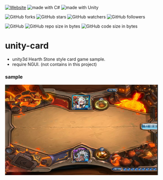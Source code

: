 [![Website](https://img.shields.io/website-up-down-green-red/http/shields.io.svg?label=elky-essay)](https://elky84.github.io)
<img src="https://img.shields.io/badge/made%20with-C%23-red.svg" alt="made with C#">
<img src="https://img.shields.io/badge/made%20with-Unity-orange.svg" alt="made with Unity">

![GitHub forks](https://img.shields.io/github/forks/elky84/unity-card.svg?style=social&label=Fork)
![GitHub stars](https://img.shields.io/github/stars/elky84/unity-card.svg?style=social&label=Stars)
![GitHub watchers](https://img.shields.io/github/watchers/elky84/unity-card.svg?style=social&label=Watch)
![GitHub followers](https://img.shields.io/github/followers/elky84.svg?style=social&label=Follow)

![GitHub](https://img.shields.io/github/license/mashape/apistatus.svg)
![GitHub repo size in bytes](https://img.shields.io/github/repo-size/elky84/unity-card.svg)
![GitHub code size in bytes](https://img.shields.io/github/languages/code-size/elky84/unity-card.svg)

# unity-card
* unity3d Hearth Stone style card game sample.
* require NGUI. (not contains in this project)

### sample
![unity_card](./unity_card.png)
